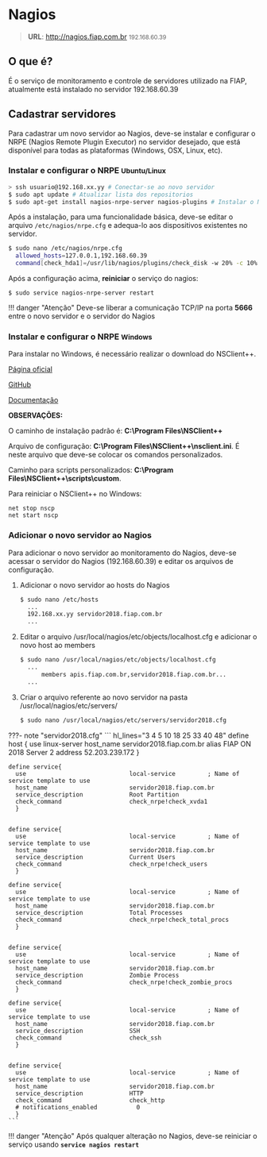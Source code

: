 # Nagios 

> **URL**: http://nagios.fiap.com.br
> <small> 192.168.60.39 </small>

## O que é?

É o serviço de monitoramento e controle de servidores utilizado na FIAP, atualmente está instalado no servidor 192.168.60.39

## Cadastrar servidores

Para cadastrar um novo servidor ao Nagios, deve-se instalar e configurar o NRPE (Nagios Remote Plugin Executor) no servidor desejado, 
que está disponível para todas as plataformas (Windows, OSX, Linux, etc). 

### Instalar e configurar o NRPE <small> Ubuntu/Linux </small>

```sh
> ssh usuario@192.168.xx.yy # Conectar-se ao novo servidor
$ sudo apt update # Atualizar lista dos repositorios
$ sudo apt-get install nagios-nrpe-server nagios-plugins # Instalar o NRPE e seus plugins
```

Após a instalação, para uma funcionalidade básica, deve-se editar o arquivo ```/etc/nagios/nrpe.cfg``` e adequa-lo aos dispositivos existentes no servidor.

```sh
$ sudo nano /etc/nagios/nrpe.cfg 
  allowed_hosts=127.0.0.1,192.168.60.39
  command[check_hda1]=/usr/lib/nagios/plugins/check_disk -w 20% -c 10% -p /dev/sda1
```

Após a configuração acima, **reiniciar** o serviço do nagios:

```shell
$ sudo service nagios-nrpe-server restart
```

!!! danger "Atenção"
    Deve-se liberar a comunicação TCP/IP na porta **5666** entre o novo servidor e o servidor do Nagios


### Instalar e configurar o NRPE <small> Windows </small>

Para instalar no Windows, é necessário realizar o download do NSClient++.

[Página oficial](https://www.nsclient.org/)

[GitHub](https://github.com/mickem/nscp/)

[Documentação](https://docs.nsclient.org/getting_started/)

**OBSERVAÇÕES:** 

O caminho de instalação padrão é: **C:\Program Files\NSClient++**

Arquivo de configuração: **C:\Program Files\NSClient++\nsclient.ini**. É neste arquivo que deve-se colocar
os comandos personalizados.

Caminho para scripts personalizados: **C:\Program Files\NSClient++\scripts\custom**.

Para reiniciar o NSClient++ no Windows:
```shell
net stop nscp
net start nscp
```


### Adicionar o novo servidor ao Nagios

Para adicionar o novo servidor ao monitoramento do Nagios, deve-se acessar o servidor do Nagios (192.168.60.39) e editar os arquivos de configuração.

1. Adicionar o novo servidor ao hosts do Nagios
    ```sh
    $ sudo nano /etc/hosts
      ...
      192.168.xx.yy servidor2018.fiap.com.br
      ...
    ```

2. Editar o arquivo /usr/local/nagios/etc/objects/localhost.cfg e adicionar o novo host ao members
    ```sh
    $ sudo nano /usr/local/nagios/etc/objects/localhost.cfg
      ...
          members apis.fiap.com.br,servidor2018.fiap.com.br...
      ...
    ```

3. Criar o arquivo referente ao novo servidor na pasta /usr/local/nagios/etc/servers/
    ```sh
    $ sudo nano /usr/local/nagios/etc/servers/servidor2018.cfg
    ```

???- note "servidor2018.cfg"
    ```  hl_lines="3 4 5 10 18 25 33 40 48"
    define host {
      use	linux-server
      host_name	servidor2018.fiap.com.br
      alias		FIAP ON 2018 Server 2
      address		52.203.239.172
    }

    define service{
      use                             local-service         ; Name of service template to use
      host_name                       servidor2018.fiap.com.br
      service_description             Root Partition
      check_command                   check_nrpe!check_xvda1
      }


    define service{
      use                             local-service         ; Name of service template to use
      host_name                       servidor2018.fiap.com.br
      service_description             Current Users
      check_command                   check_nrpe!check_users
      }

    define service{
      use                             local-service         ; Name of service template to use
      host_name                       servidor2018.fiap.com.br
      service_description             Total Processes
      check_command                   check_nrpe!check_total_procs
      }

        
    define service{
      use                             local-service         ; Name of service template to use
      host_name                       servidor2018.fiap.com.br
      service_description             Zombie Process
      check_command                   check_nrpe!check_zombie_procs
      }

    define service{
      use                             local-service         ; Name of service template to use
      host_name                       servidor2018.fiap.com.br
      service_description             SSH
      check_command                   check_ssh
      }


    define service{
      use                             local-service         ; Name of service template to use
      host_name                       servidor2018.fiap.com.br
      service_description             HTTP
      check_command                   check_http
      # notifications_enabled           0
      }
    ```


!!! danger "Atenção"
      Após qualquer alteração no Nagios, deve-se reiniciar o serviço usando **```service nagios restart```**
        
